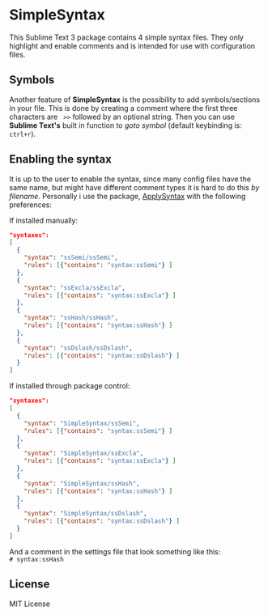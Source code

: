 # SimpleSyntax

This Sublime Text 3 package contains 4 simple syntax files. They only highlight and enable comments and is intended for use with configuration files. 

## Symbols

Another feature of **SimpleSyntax** is the possibility to add symbols/sections in your file. This is done by creating a comment where the first three characters are ` >>` followed by an optional string. Then you can use **Sublime Text's** built in function to *goto symbol* (default keybinding is: `ctrl+r`).

## Enabling the syntax

It is up to the user to enable the syntax, since many config files have the same name, but might have different comment types it is hard to do this *by filename*. Personally i use the package, [ApplySyntax](http://facelessuser.github.io/ApplySyntax/) with the following preferences:  

If installed manually:

``` json
"syntaxes": 
[
  {
    "syntax": "ssSemi/ssSemi",
    "rules": [{"contains": "syntax:ssSemi"} ]
  },
  {
    "syntax": "ssExcla/ssExcla",
    "rules": [{"contains": "syntax:ssExcla"} ]
  },
  {
    "syntax": "ssHash/ssHash",
    "rules": [{"contains": "syntax:ssHash"} ]
  },
  {
    "syntax": "ssDslash/ssDslash",
    "rules": [{"contains": "syntax:ssDslash"} ]
  }
]
```

If installed through package control:

``` json
"syntaxes": 
[
  {
    "syntax": "SimpleSyntax/ssSemi",
    "rules": [{"contains": "syntax:ssSemi"} ]
  },
  {
    "syntax": "SimpleSyntax/ssExcla",
    "rules": [{"contains": "syntax:ssExcla"} ]
  },
  {
    "syntax": "SimpleSyntax/ssHash",
    "rules": [{"contains": "syntax:ssHash"} ]
  },
  {
    "syntax": "SimpleSyntax/ssDslash",
    "rules": [{"contains": "syntax:ssDslash"} ]
  }
]
```

And a comment in the settings file that look something like this:  
`# syntax:ssHash`

## License

MIT License
